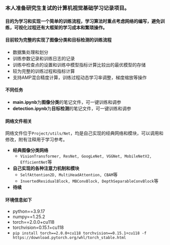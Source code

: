 ### 本人准备研究生复试的计算机视觉基础学习记录项目。

#### 目的为学习和实现一个简单的训练流程，学习算法时重点考虑网络的编写，避免训练，可视化过程还有大框架的学习成本和繁琐操作。

#### 目前较为完整的实现了图像分类和目标检测的训练流程

- 数据集处理和划分
- 训练参数记录和训练日志的记录
- 训练中检查点的设置和训练中模型指标计算比较出的最优模型的存储
- 较为完整的训练过程和指标计算
- 支持AMP混合精度计算，训练过程动态学习率调整，梯度缩放等操作

#### 不同任务

- **main.ipynb**为**图像分类**的笔记文件，可一键训练和调参
- **detection.ipynb**为**目标检测**的笔记文件，可一键训练和调参

#### 网络文件相关

网络文件位于`Project/utils/Net`，均是自己实现的经典网络和模块，可以调用和修改，附有注释用于学习参考。

- **经典图像分类网络**
  - `VisionTransformer, ResNet, GoogLeNet, VGGNet, MobileNetV2, EfficientNet`等
- **自己实现的各种注意力机制和模块**
  - `SelfAttention2D, MultiHeadAttention, CBAM`等
  - `InvertedResidualBlock, MBConvBlock, DepthSeparableConvBlock`等
- **待续**

#### 环境信息如下

- python==3.9.17
- numpy==1.25.2
- torch==2.0.0+cu118
- torchvision=0.15.1+cu118
- `pip install torch==2.0.0+cu118 torchvision==0.15.1+cu118 -f https://download.pytorch.org/whl/torch_stable.html`
